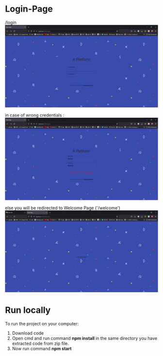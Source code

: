 # Login-Page
/login
<img src="https://github.com/bhavyak13/Login-Page/blob/master/src/images/login%20Page.png">

in case of wrong credentials : 
<img src="https://github.com/bhavyak13/Login-Page/blob/master/src/images/WrongCredentialsCase.png">

else you will be redirected to Welcome Page ('/welcome')
<img src="https://github.com/bhavyak13/Login-Page/blob/master/src/images/welcomepage.png">

# Run locally
To run the project on your computer:
1. Download code 
2. Open cmd and run command <b>npm install </b> in the same directory you have extracted code from zip file.
3. Now run command <b>npm start</b>
